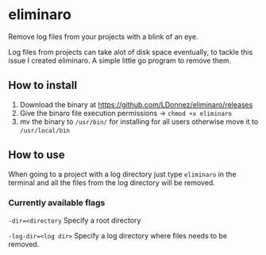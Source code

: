 # eliminaro
Remove log files from your projects with a blink of an eye.

Log files from projects can take alot of disk space eventually, to tackle this issue I created eliminaro. A simple little go program to remove them.

## How to install

1. Download the binary at https://github.com/LDonnez/eliminaro/releases
2. Give the binaro file execution permissions -> `chmod +x eliminaro`
3. mv the binary to `/usr/bin/` for installing for all users otherwise move it to `/usr/local/bin`

## How to use

When going to a project with a log directory just type `eliminaro` in the terminal and all the files from the log directory will be removed.

### Currently available flags

`-dir=<directory` Specify a root directory

`-log-dir=<log dir>` Specify a log directory where files needs to be removed.
